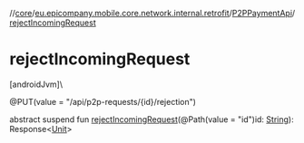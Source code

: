 //[core](../../../index.md)/[eu.epicompany.mobile.core.network.internal.retrofit](../index.md)/[P2PPaymentApi](index.md)/[rejectIncomingRequest](reject-incoming-request.md)

# rejectIncomingRequest

[androidJvm]\

@PUT(value = &quot;/api/p2p-requests/{id}/rejection&quot;)

abstract suspend fun [rejectIncomingRequest](reject-incoming-request.md)(@Path(value = &quot;id&quot;)id: [String](https://kotlinlang.org/api/latest/jvm/stdlib/kotlin/-string/index.html)): Response&lt;[Unit](https://kotlinlang.org/api/latest/jvm/stdlib/kotlin/-unit/index.html)&gt;
